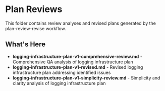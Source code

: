 # Plan Reviews

This folder contains review analyses and revised plans generated by the plan-review-revise workflow.

## What's Here

- **logging-infrastructure-plan-v1-comprehensive-review.md** - Comprehensive QA analysis of logging infrastructure plan
- **logging-infrastructure-plan-v1-revised.md** - Revised logging infrastructure plan addressing identified issues
- **logging-infrastructure-plan-v1-simplicity-review.md** - Simplicity and clarity analysis of logging infrastructure plan